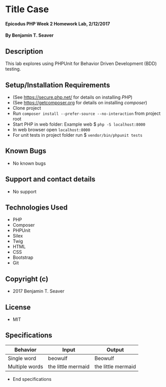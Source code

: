 # Title Case

#### Epicodus PHP Week 2 Homework Lab, 2/12/2017

#### By Benjamin T. Seaver

## Description

This lab explores using PHPUnit for Behavior Driven Development (BDD) testing.

## Setup/Installation Requirements
* (See https://secure.php.net/ for details on installing _PHP_)
* (See https://getcomposer.org for details on installing _composer_)
* Clone project
* Run `composer install --prefer-source --no-interaction` from project root
* Start PHP in web folder: Example web $ `php -S localhost:8000`
* In web browser open `localhost:8000`
* For unit tests in project folder run $ `vendor/bin/phpunit tests`

## Known Bugs
* No known bugs

## Support and contact details
* No support

## Technologies Used
* PHP
* Composer
* PHPUnit
* Silex
* Twig
* HTML
* CSS
* Bootstrap
* Git

## Copyright (c)
* 2017 Benjamin T. Seaver

## License
* MIT

## Specifications

| Behavior                          | Input                      | Output                    |
|-----------------------------------|----------------------------|---------------------------|
|Single word                        | beowulf                    | Beowulf                   |
|Multiple words                     | the little mermaid         | the little mermaid        |

* End specifications
